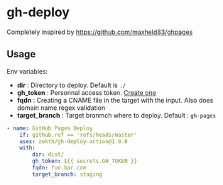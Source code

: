 # gh-deploy

Completely inspired by https://github.com/maxheld83/ghpages

## Usage

Env variables:
- **dir** : Directory to deploy. Default is `./`
- **gh_token** : Personnal access token. [Create one](https://help.github.com/en/articles/creating-a-personal-access-token-for-the-command-line)
- **fqdn** : Creating a CNAME file in the target with the input. Also does domain name regex validation
- **target_branch** : Target branmch where to deploy. Default : `gh-pages`

```yaml
- name: GitHub Pages Deploy
    if: github.ref == 'refs/heads/master'
    uses: zekth/gh-deploy-action@1.0.0
    with:
        dir: dist/
        gh_token: ${{ secrets.GH_TOKEN }}
        fqdn: foo.bar.com
        target_branch: staging
```
